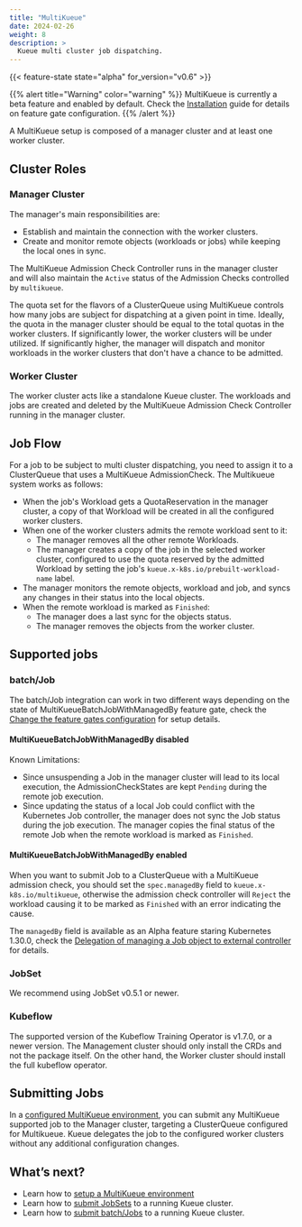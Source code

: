 ```yaml
---
title: "MultiKueue"
date: 2024-02-26
weight: 8
description: >
  Kueue multi cluster job dispatching.
---
```


{{< feature-state state="alpha" for_version="v0.6" >}}

{{% alert title="Warning" color="warning" %}}
MultiKueue is currently a beta feature and enabled by default. Check the [Installation](/docs/installation/#change-the-feature-gates-configuration) guide for details on feature gate configuration.
{{% /alert %}}


A MultiKueue setup is composed of a manager cluster and at least one worker cluster.

## Cluster Roles
### Manager Cluster

The manager's main responsibilities are:
- Establish and maintain the connection with the worker clusters.
- Create and monitor remote objects (workloads or jobs) while keeping the local ones in sync.

The MultiKueue Admission Check Controller runs in the manager cluster and will also maintain the `Active` status of the Admission Checks controlled by `multikueue`.

The quota set for the flavors of a ClusterQueue using MultiKueue controls how many jobs are subject for dispatching at a given point in time.
Ideally, the quota in the manager cluster should be equal to the total quotas in the worker clusters.
If significantly lower, the worker clusters will be under utilized.
If significantly higher, the manager will dispatch and monitor workloads in the worker clusters that don't have a chance to be admitted.

### Worker Cluster

The worker cluster acts like a standalone Kueue cluster.
The workloads and jobs are created and deleted by the MultiKueue Admission Check Controller running in the manager cluster.

## Job Flow

For a job to be subject to multi cluster dispatching, you need to assign it to a ClusterQueue that uses a MultiKueue AdmissionCheck. The Multikueue system works as follows:
- When the job's Workload gets a QuotaReservation in the manager cluster, a copy of that Workload will be created in all the configured worker clusters.
- When one of the worker clusters admits the remote workload sent to it:
  - The manager removes all the other remote Workloads.
  - The manager creates a copy of the job in the selected worker cluster, configured to use the quota reserved by the admitted Workload by setting the job's `kueue.x-k8s.io/prebuilt-workload-name` label.
- The manager monitors the remote objects, workload and job, and syncs any changes in their status into the local objects.
- When the remote workload is marked as `Finished`:
  - The manager does a last sync for the objects status.
  - The manager removes the objects from the worker cluster.

## Supported jobs

### batch/Job

The batch/Job integration can work in two different ways depending on the state of MultiKueueBatchJobWithManagedBy feature gate, check the [Change the feature gates configuration](/docs/installation/#change-the-feature-gates-configuration) for setup details.

#### MultiKueueBatchJobWithManagedBy disabled

Known Limitations:
- Since unsuspending a Job in the manager cluster will lead to its local execution, the AdmissionCheckStates are kept `Pending` during the remote job execution.
- Since updating the status of a local Job could conflict with the Kubernetes Job controller, the manager does not sync the Job status during the job execution. The manager copies the final status of the remote Job when the remote workload is marked as `Finished`.

#### MultiKueueBatchJobWithManagedBy enabled

When you want to submit Job to a ClusterQueue with a MultiKueue admission check, you should set the `spec.managedBy` field to `kueue.x-k8s.io/multikueue`, otherwise the admission check controller will `Reject` the workload causing it to be marked as `Finished` with an error indicating the cause.

The `managedBy` field is available as an Alpha feature staring Kubernetes 1.30.0, check the [Delegation of managing a Job object to external controller](https://kubernetes.io/docs/concepts/workloads/controllers/job/#delegation-of-managing-a-job-object-to-external-controller) for details.

### JobSet

We recommend using JobSet v0.5.1 or newer.

### Kubeflow

The supported version of the Kubeflow Training Operator is v1.7.0, or a newer version.
The Management cluster should only install the CRDs and not the package itself. 
On the other hand, the Worker cluster should install the full kubeflow operator.

## Submitting Jobs
In a [configured MultiKueue environment](/docs/tasks/manage/setup_multikueue), you can submit any MultiKueue supported job to the Manager cluster, targeting a ClusterQueue configured for Multikueue.
Kueue delegates the job to the configured worker clusters without any additional configuration changes.

## What’s next? 
- Learn how to [setup a MultiKueue environment](/docs/tasks/manage/setup_multikueue/)
- Learn how to [submit JobSets](/docs/tasks/run/jobsets/#jobset-definition) to a running Kueue cluster.
- Learn how to [submit batch/Jobs](/docs/tasks/run/jobs/#1-define-the-job) to a running Kueue cluster.
